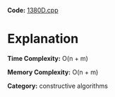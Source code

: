 **Code:** [1380D.cpp](./1380D.cpp)

# Explanation

**Time Complexity:** O(n + m)

**Memory Complexity:** O(n + m) 

**Category:** constructive algorithms
